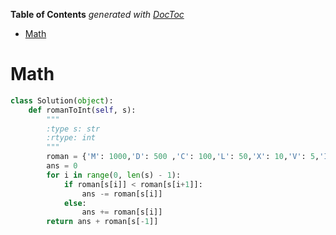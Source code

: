 <!-- START doctoc generated TOC please keep comment here to allow auto update -->
<!-- DON'T EDIT THIS SECTION, INSTEAD RE-RUN doctoc TO UPDATE -->
**Table of Contents**  *generated with [DocToc](https://github.com/thlorenz/doctoc)*

- [Math](#math)

<!-- END doctoc generated TOC please keep comment here to allow auto update -->


# Math

```python
class Solution(object):
    def romanToInt(self, s):
        """
        :type s: str
        :rtype: int
        """
        roman = {'M': 1000,'D': 500 ,'C': 100,'L': 50,'X': 10,'V': 5,'I': 1}
        ans = 0
        for i in range(0, len(s) - 1):
            if roman[s[i]] < roman[s[i+1]]:
                ans -= roman[s[i]]
            else:
                ans += roman[s[i]]
        return ans + roman[s[-1]]
```
